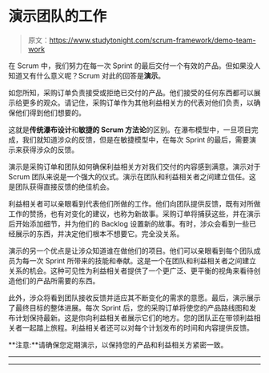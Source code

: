 # 演示团队的工作

> 原文：<https://www.studytonight.com/scrum-framework/demo-team-work>

在 Scrum 中，我们努力在每一次 Sprint 的最后交付一个有效的产品。但如果没人知道又有什么意义呢？Scrum 对此的回答是**演示**。

如您所知，采购订单负责接受或拒绝已交付的产品。他们接受的任何东西都可以展示给更多的观众。请记住，采购订单作为其他利益相关方的代表对他们负责，以确保他们得到他们想要的。

这就是**传统瀑布设计**和**敏捷的 Scrum 方法论**的区别。在瀑布模型中，一旦项目完成，我们就知道涉众的反馈，但是在敏捷模型中，在每次 Sprint 的最后，需要演示来获得涉众的反馈。

演示是采购订单和团队如何确保利益相关方对我们交付的内容感到满意。演示对于 Scrum 团队来说是一个强大的仪式。演示在团队和利益相关者之间建立信任。这是团队获得直接反馈的绝佳机会。

利益相关者可以亲眼看到代表他们所做的工作。他们向团队提供反馈，既有对所做工作的赞扬，也有对变化的建议，也称为新故事。采购订单将捕获这些，并在演示后开始添加细节，并为他们的 Backlog 设置新的故事。有时，涉众会看到一些已经展示的东西，并决定他们根本不想要它。完全没关系。

演示的另一个优点是让涉众知道谁在做他们的项目。他们可以亲眼看到每个团队成员为每一次 Sprint 所带来的技能和奉献。这是一个在团队和利益相关者之间建立关系的机会。这种可见性为利益相关者提供了一个更广泛、更平衡的视角来看待创造他们的产品所需要的东西。

此外，涉众将看到团队接收反馈并适应其不断变化的需求的意愿。最后，演示展示了最终目标的整体进展。每次 Sprint 后，您的采购订单将使您的产品路线图和发布计划保持最新。这是你向利益相关者展示它们的地方。您的团队正在带领利益相关者一起踏上旅程。利益相关者还可以对每个计划发布的时间和内容提供反馈。

**注意:**请确保您定期演示，以保持您的产品和利益相关方紧密一致。

* * *

* * *